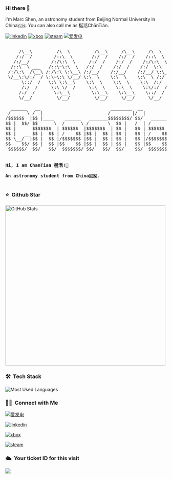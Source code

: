 ### Hi there 👋

I'm Marc Shen, an astronomy student from Beijing Normal University in China🇨🇳.
You can also call me as 梴湉ChānTián.

[![linkedin](https://img.shields.io/badge/connect-blue?logo=linkedin)](https://www.linkedin.com/in/songyu-shen)  [![xbox](https://img.shields.io/badge/xbox-blue?logo=xbox&color=0f7c0f&logoColor=white)](https://account.xbox.com/en-us/profile?gamertag=songyushen)  [![steam](https://img.shields.io/badge/steam-blue?logo=steam&color=174369&logoColor=white)](https://steamcommunity.com/profiles/76561198812599127/)  [![爱发电](https://afdian.moeci.com/1/badge.svg)](https://afdian.net/a/ChanTian)




<!--
**marc-shen/marc-shen** is a ✨ _special_ ✨ repository because its `README.md` (this file) appears on your GitHub profile.

Here are some ideas to get you started:

- 🔭 I’m currently working on ...
- 🌱 I’m currently learning ...
- 👯 I’m looking to collaborate on ...
- 🤔 I’m looking for help with ...
- 💬 Ask me about ...
- 📫 How to reach me: ...
- 😄 Pronouns: ...
- ⚡ Fun fact: ...
-->

<pre>
      ___           ___           ___       ___       ___     
     /\__\         /\  \         /\__\     /\__\     /\  \    
    /:/  /        /::\  \       /:/  /    /:/  /    /::\  \   
   /:/__/        /:/\:\  \     /:/  /    /:/  /    /:/\:\  \  
  /::\  \ ___   /::\~\:\  \   /:/  /    /:/  /    /:/  \:\  \ 
 /:/\:\  /\__\ /:/\:\ \:\__\ /:/__/    /:/__/    /:/__/ \:\__\
 \/__\:\/:/  / \:\~\:\ \/__/ \:\  \    \:\  \    \:\  \ /:/  /
      \::/  /   \:\ \:\__\    \:\  \    \:\  \    \:\  /:/  / 
      /:/  /     \:\ \/__/     \:\  \    \:\  \    \:\/:/  /  
     /:/  /       \:\__\        \:\__\    \:\__\    \::/  /   
     \/__/         \/__/         \/__/     \/__/     \/__/    

  ______   __                          ________  __                     
 /      \ /  |                        /        |/  |                    
/$$$$$$  |$$ |____    ______   _______$$$$$$$$/ $$/   ______   _______  
$$ |  $$/ $$      \  /      \ /       \  $$ |   /  | /      \ /       \ 
$$ |      $$$$$$$  | $$$$$$  |$$$$$$$  | $$ |   $$ | $$$$$$  |$$$$$$$  |
$$ |   __ $$ |  $$ | /    $$ |$$ |  $$ | $$ |   $$ | /    $$ |$$ |  $$ |
$$ \__/  |$$ |  $$ |/$$$$$$$ |$$ |  $$ | $$ |   $$ |/$$$$$$$ |$$ |  $$ |
$$    $$/ $$ |  $$ |$$    $$ |$$ |  $$ | $$ |   $$ |$$    $$ |$$ |  $$ |
 $$$$$$/  $$/   $$/  $$$$$$$/ $$/   $$/  $$/    $$/  $$$$$$$/ $$/   $$/ 
                                                                        
      
<strong>Hi, I am ChanTian 梴湉!👋 </strong>

<strong>An astronomy student from China🇨🇳. </strong>

</pre> 

### ⭐️ &nbsp;Github Star

<img width="500px"  alt="GitHub Stats" src="https://github-readme-stats.vercel.app/api?username=marc-shen&count_private=true&show_icons=true"/>


### 🛠 &nbsp;Tech Stack

![Most Used Languages](https://github-readme-stats.vercel.app/api/top-langs/?username=marc-shen&langs_count=8&layout=compact)

### 🤝🏻 &nbsp;Connect with Me

[![爱发电](https://afdian.moeci.com/1/badge.svg)](https://afdian.net/a/ChanTian)

[![linkedin](https://img.shields.io/badge/connect-blue?logo=linkedin)](https://www.linkedin.com/in/songyu-shen) 

[![xbox](https://img.shields.io/badge/xbox-blue?logo=xbox&color=0f7c0f&logoColor=white)](https://account.xbox.com/en-us/profile?gamertag=songyushen) 

[![steam](https://img.shields.io/badge/steam-blue?logo=steam&color=174369&logoColor=white)](https://steamcommunity.com/profiles/76561198812599127/)

### 🛳 &nbsp;Your ticket ID for this visit

<img src="https://profile-counter.glitch.me/marc-shen/count.svg" />


